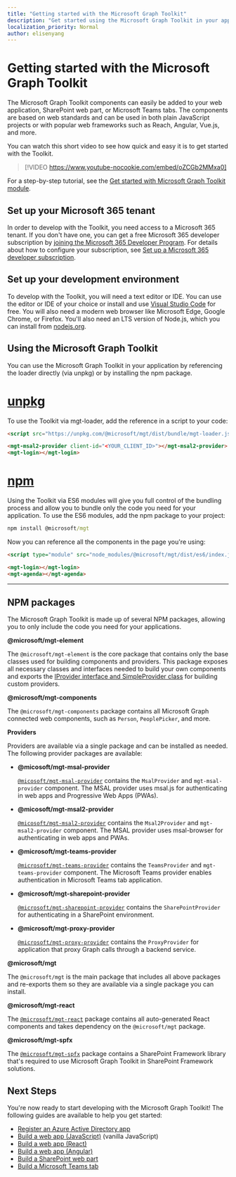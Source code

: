 ```yaml
---
title: "Getting started with the Microsoft Graph Toolkit"
description: "Get started using the Microsoft Graph Toolkit in your application."
localization_priority: Normal
author: elisenyang
---
```


# Getting started with the Microsoft Graph Toolkit

The Microsoft Graph Toolkit components can easily be added to your web application, SharePoint web part, or Microsoft Teams tabs. The components are based on web standards and can be used in both plain JavaScript projects or with popular web frameworks such as Reach, Angular, Vue.js, and more.

You can watch this short video to see how quick and easy it is to get started with the Toolkit.

> [!VIDEO https://www.youtube-nocookie.com/embed/oZCGb2MMxa0]

For a step-by-step tutorial, see the [Get started with Microsoft Graph Toolkit module](/learn/modules/msgraph-toolkit-intro/). 

## Set up your Microsoft 365 tenant
In order to develop with the Toolkit, you need access to a Microsoft 365 tenant. If you don't have one, you can get a free Microsoft 365 developer subscription by [joining the Microsoft 365 Developer Program](https://developer.microsoft.com/microsoft-365/dev-program). For details about how to configure your subscription, see [Set up a Microsoft 365 developer subscription](/office/developer-program/microsoft-365-developer-program-get-started).

## Set up your development environment
To develop with the Toolkit, you will need a text editor or IDE. You can use the editor or IDE of your choice or install and use [Visual Studio Code](https://code.visualstudio.com/download) for free. You will also need a modern web browser like Microsoft Edge, Google Chrome, or Firefox. You'll also need an LTS version of Node.js, which you can install from [nodejs.org](https://nodejs.org).

## Using the Microsoft Graph Toolkit
You can use the Microsoft Graph Toolkit in your application by referencing the loader directly (via unpkg) or by installing the npm package.

# [unpkg](#tab/html)
To use the Toolkit via mgt-loader, add the reference in a script to your code:

```html
<script src="https://unpkg.com/@microsoft/mgt/dist/bundle/mgt-loader.js"></script>

<mgt-msal2-provider client-id="<YOUR_CLIENT_ID>"></mgt-msal2-provider>
<mgt-login></mgt-login>
```
# [npm](#tab/npm)
Using the Toolkit via ES6 modules will give you full control of the bundling process and allow you to bundle only the code you need for your application. To use the ES6 modules, add the npm package to your project:

```cmd
npm install @microsoft/mgt
```
Now you can reference all the components in the page you're using:

```html
<script type="module" src="node_modules/@microsoft/mgt/dist/es6/index.js"></script>

<mgt-login></mgt-login>
<mgt-agenda></mgt-agenda>
```


---


## NPM packages

The Microsoft Graph Toolkit is made up of several NPM packages, allowing you to only include the code you need for your applications.

<b>@microsoft/mgt-element</b>

The `@microsoft/mgt-element` is the core package that contains only the base classes used for building components and providers. This package exposes all  necessary classes and interfaces needed to build your own components and exports the [IProvider interface and SimpleProvider class](../providers/custom.md) for building custom providers.

<b>@microsoft/mgt-components</b>

The `@microsoft/mgt-components` package contains all Microsoft Graph connected web components, such as `Person`, `PeoplePicker`, and more. 

**Providers**

Providers are available via a single package and can be installed as needed. The following provider packages are available:

- <b>@micosoft/mgt-msal-provider</b>

    [`@micosoft/mgt-msal-provider`](../providers/msal.md) contains the `MsalProvider` and `mgt-msal-provider` component. The MSAL provider uses msal.js for authenticating in web apps and Progressive Web Apps (PWAs).

- <b>@micosoft/mgt-msal2-provider</b>

    [`@micosoft/mgt-msal2-provider`](../providers/msal2.md) contains the `Msal2Provider` and `mgt-msal2-provider` component. The MSAL provider uses msal-browser for authenticating in web apps and PWAs.

-  <b>@microsoft/mgt-teams-provider</b>

    [`@microsoft/mgt-teams-provider`](../providers/teams.md) contains the `TeamsProvider` and `mgt-teams-provider` component. The Microsoft Teams provider enables authentication in Microsoft Teams tab application.

- <b>@microsoft/mgt-sharepoint-provider</b>

    [`@microsoft/mgt-sharepoint-provider`](../providers/sharepoint.md) contains the `SharePointProvider` for authenticating in a SharePoint environment. 

- <b>@microsoft/mgt-proxy-provider</b>

    [`@microsoft/mgt-proxy-provider`](../providers/proxy.md) contains the `ProxyProvider` for application that proxy Graph calls through a backend service. 

<b>@microsoft/mgt</b>

The `@microsoft/mgt` is the main package that includes all above packages and re-exports them so they are available via a single package you can install. 

<b>@microsoft/mgt-react</b>

The [`@microsoft/mgt-react`](./mgt-react.md) package contains all auto-generated React components and takes dependency on the `@microsoft/mgt` package.

<b>@microsoft/mgt-spfx</b>

The [`@microsoft/mgt-spfx`](./mgt-spfx.md) package contains a SharePoint Framework library that's required to use Microsoft Graph Toolkit in SharePoint Framework solutions.

## Next Steps
You're now ready to start developing with the Microsoft Graph Toolkit! The following guides are available to help you get started:

- [Register an Azure Active Directory app](./add-aad-app-registration.md)
- [Build a web app (JavaScript)](./build-a-web-app.md) (vanilla JavaScript)
- [Build a web app (React)](./use-toolkit-with-react.md)
- [Build a web app (Angular)](./use-toolkit-with-angular.md)
- [Build a SharePoint web part](./build-a-sharepoint-web-part.md)
- [Build a Microsoft Teams tab](./build-a-microsoft-teams-tab.md)
